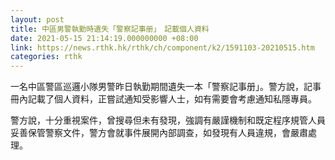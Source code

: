```yaml
---
layout: post
title: 中區男警執勤時遺失「警察記事册」　記載個人資料
date: 2021-05-15 21:14:19.000000000 +08:00
link: https://news.rthk.hk/rthk/ch/component/k2/1591103-20210515.htm
categories: rthk
---
```


一名中區警區巡邏小隊男警昨日執勤期間遺失一本「警察記事册」。警方說，記事冊內記載了個人資料，正嘗試通知受影響人士，如有需要會考慮通知私隱專員。

警方說，十分重視案件，曾搜尋但未有發現，強調有嚴謹機制和既定程序規管人員妥善保管警察文件，警方會就事件展開內部調查，如發現有人員違規，會嚴肅處理。
